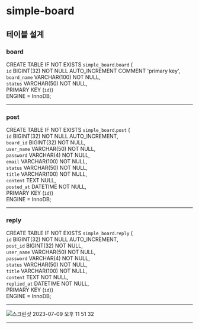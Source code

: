 # simple-board

## 테이블 설계

### board
CREATE TABLE IF NOT EXISTS `simple_board`.`board` (</br>
`id` BIGINT(32) NOT NULL AUTO_INCREMENT COMMENT 'primary key',</br>
`board_name` VARCHAR(100) NOT NULL,</br>
`status` VARCHAR(50) NOT NULL,</br>
PRIMARY KEY (`id`))</br>
ENGINE = InnoDB;

---
### post
CREATE TABLE IF NOT EXISTS `simple_board`.`post` (</br>
`id` BIGINT(32) NOT NULL AUTO_INCREMENT,</br>
`board_id` BIGINT(32) NOT NULL,</br>
`user_name` VARCHAR(50) NOT NULL,</br>
`password` VARCHAR(4) NOT NULL,</br>
`email` VARCHAR(100) NOT NULL,</br>
`status` VARCHAR(50) NOT NULL,</br>
`title` VARCHAR(100) NOT NULL,</br>
`content` TEXT NULL,</br>
`posted_at` DATETIME NOT NULL,</br>
PRIMARY KEY (`id`))</br>
ENGINE = InnoDB;

---

### reply
CREATE TABLE IF NOT EXISTS `simple_board`.`reply` (</br>
`id` BIGINT(32) NOT NULL AUTO_INCREMENT,</br>
`post_id` BIGINT(32) NOT NULL,</br>
`user_name` VARCHAR(50) NOT NULL,</br>
`password` VARCHAR(4) NOT NULL,</br>
`status` VARCHAR(50) NOT NULL,</br>
`title` VARCHAR(100) NOT NULL,</br>
`content` TEXT NOT NULL,</br>
`replied_at` DATETIME NOT NULL,</br>
PRIMARY KEY (`id`))</br>
ENGINE = InnoDB;

---

![스크린샷 2023-07-09 오후 11 51 32](https://github.com/KongSangUk/simple-board/assets/100742282/1023d9f2-fe1a-486b-9884-2dd493733701)

---
